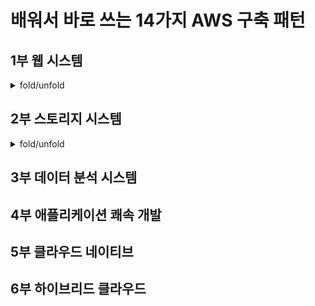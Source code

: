 # 배워서 바로 쓰는 14가지 AWS 구축 패턴

## 1부 웹 시스템

<details>
<summary>fold/unfold</summary>

### 최소 구성은 단일 서버 실수하기 쉬운 설정 문제 주의

![](Image/2021-06-01-20-30-15.png)

![](Image/2021-06-01-20-31-16.png)

- 서버를 구성하는 가장 기본적인 서비스는 가상 서버인 EC2(Amazon Elastic Compute Cloud) 와 가상 스토리지 볼륨인 EBS(Amazon Elastic Block Store)입니다. 이 둘로 웹 서버를 구축합니다.
- 네트워크에 필요한 기본적인 서비스는 표준 서비스에 포함되어 있습니다. 예를 들어 VPC의 내부에 가상 라우터를 설치할 수 있습니다. 인터넷과 접속하는 데 '인터넷 게이트웨이'도 이용할 수 있습니다. 이번 케이스에는 이벤트 사이트의 호스트명을 정의하는 데 DNS 기능을 제공하는 서비스 아마존 라우트 53(Amazon Route 53)를 사용합니다.

**리전에 따른 응답 속도와 비용 차이**

- 구축 시 가장 먼저 리전을 선택해야 합니다. 응답 속도는 AWS 데이터 센터와 이벤트 사이트에 접속하는 사용자가 지리적으로 가까울수록 빠르며 멀수록 느립니다. 국내에 거주하는 사용자를 대상으로 하는 이벤트 사이트의 응답 속도를 빠르게 하고 싶다면 서울 리전을 선택합니다.
- 리전을 정했으면 VPC(Virtual Private Cloud)와 서브넷으로 구성하는 가상 네트워크를 작성합니다. **VPC는 논리적으로 격리된 사용자 전용 네트워크 구역입니다.**
  - 복수의 가용 영역(Availability Zones)에 걸친 형태로 VPC 하나를 작성할 수 있습니다. 단 복수의 리전에 걸쳐서 작성할 수는 없습니다. 서브넷은 VPC를 논리적으로 분리한 서브네트워크로 AWS 환경 내의 네트워크 최소 단위입니다. 서브넷은 단일 가용 영역 안에 작성합니다. 가상 서버를 비롯한 각종 AWS 서비스는 서브넷에 배치됩니다.

![](Image/2021-06-01-20-40-12.png)

서브넷을 나누는 방법은 온프레미스 환경과 비슷합니다. 논리적인 네트워크를 설계해서 AWS의 서브넷 구성에 대입시킵니다. 예를 들어 인터넷으로 HTTP 수신이 가능한 웹 서버와, 웹 서버로부터 데이터베이스 접속만 허가하는 데이터베이스 서버는 필터링 정책이 다르기 때문에 서브넷을 분리해야 합니다.

**EC2 인스턴스 작성하기**

- VPC와 서브넷을 작성했으니 이벤트 사이트의 웹 서버가 되는 EC2의 인스턴스를 작성합니다. 인스턴스는 AWS상의 가상 서버입니다. 다른 서비스에서도 인스턴스라는 용어를 사용하기 때문에 EC2의 인스턴스를 EC2 인스턴스라고 부릅니다.

![](Image/2021-06-01-20-45-52.png)

- EC2 인스턴스는 웹 설정 화면에서 미리 정의된 옵션을 선택하여 설정할 수 있습니다. 우선 AMI(Amazon Machine Image)를 선택합니다. AMI는 즉시 사용이 가능한 상태의 OS 및 패키지의 조합입니다. 이용 목적에 가까운 AMI를 선택하여 필요에 따라 최적화합니다.
- AMI의 가상화 타입으로 완전가상화인 HVM과 반가상화인 PV가 있습니다. 일반적으로는 HVM을 선택합니다. AWS는 PV의 지원을 축소하면서 HVM으로 전환을 진행하고 있어 HVM 성능이 더 좋습니다.
- 이어서 AMI 인스턴스 유형을 선택합니다. 인스턴스는 서버 규모에 해당하며, CPU, 메모리, 스토리지, 네트워크 성능의 조합을 할 수 있습니다.

**네트워크 및 셧다운 동작 설정 주의 사항**

인스턴스 유형을 정했다면 다음은 EC2 인스턴스를 설정할 차례입니다. 

- 네트워크는 VPC를 선택합니다. 2013년 이전에 계정을 개설한 사용자는 EC2-Classic도 선택할 수 있지만 이것은 VPC가 등장하기 이전의 낡은 네트워크 구성입니다. 앞으로는 VPC 사용이 필수이기 때문에, 특별한 이유가 없으면 VPC를 선택해야 합니다.
- AWS는 수시로 서비스가 업데이트되기 때문에 기존 서비스와 새로운 서비스가 혼재하는 경우가 있습니다. 따라서 서비스 내용을 충분히 파악하고 선택하는 것이 중요합니다.
- 퍼블릭 IP 주소를 자동 할당하는 퍼블릭 IP 자동 할당(Auto-assign Public IP) 기능을 비활성화(Disable) 합니다. 활성화하면 동적 퍼블릭 IP 주소가 부여되어 인터넷에서 접속이 가능해집니다. 단, 이 설정으로 부여된 퍼블릭 IP 주소나 퍼블릭 DNS는 EC2 인스턴스가 다시 시작할 때마다 자동으로 변겨오딥니다. 따라서 재시작할 때마다 IP 주소 또는 DNS를 다시 지정해주어야 합니다. 이번에는 이 설정에서 퍼블릭 IP 주소를 할당하고 나중에 고정 퍼블릭 IP 주소를 할당하는 별도의 서비스를 이용합니다.

**보안 그룹 설정으로 통신 필터링하기**

EC2 인스턴스 서정의 마지막 단계는 보안 그룹 설정입니다. 보안 그룹은 OS 레벨에서 네트워크 통신 필터링 룰을 정하는 것으로 허가할 프로토콜을 설정합니다.

- 보안 그룹 Source의 초기 설정값이 Anywhere로 되어 있는데, 이는 모든 IP 주소로부터의 SSH 접속을 하가한다는 의미입니다. 이대로라면 어떤 IP 든 SSH 접속을 허용하기 때문에 Source 값으로 My IP 를 설정합니다. 그렇게 하면 현재 접속한 기기의 퍼블릭 IP 주소에서의 접속만을 받아들이게 됩니다. 퍼블릭 IP 주소가 여럿인 경우는 'Custom IP'를 선택하고 주소 범위를 CIDR 표기법 (클래스 없는 도메인 간 라우팅 기법)으로 적습니다.

**고정 IP와 호스트명으로 접속하게 하기**

아직 인터넷으로 시작된 EC2 인스턴스에 접속할 수 없습니다. 인터넷으로 접속하려면 고정 퍼블릭 IP 주소와 FQDN(호스트명) 을 부여해야 합니다. 고정 퍼블릭 IP 주소를 AWS에서는 EIP(Elastic IP)라고 부릅니다.

EIP를 포함한 서비스 설정 변경과 추가는 매니지먼트 콘솔(AWS Management Console) 에서 합니다. EIP 설정은 매니지먼트 콘솔을 통해 EC2 서비스로 들어간 후 탐색창의 'Elastic IPs' 페이지에서 'Allocate New Address'를 선택합니다. 이것으로 고정 퍼블릭 IP 주소를 얻었습니다. 다음에는 이 주소를 EC2 인스턴스에 연결시킵니다. 취득한 EIP를 마우스로 오른쪽 클릭하여 콘텍스트 메ㅇ뉴에서 'Associate Address'를 선택합니다. "instance' 항목을 클릭하여 조금 전 작성한 이벤트 사이트의 EC2 인스턴스 이름을 선택합니다.

이상으로 웹 서버에 고정 퍼블릭 IP 주소가 할당되어 인터넷으로부터의 접속이 가능해졌습니다.

**VPC 설정으로 인터넷 접속 설정하기**

인터넷에서 접속하려면 한 가지 설정이 더 필요합니다. AWS 에서는 VPC 이용이 필수입니다. VPC는 AWS 데이터 센터 내부에 마련된 가상의 폐쇄 네트워크이며, 외부와 통신할 수 있도록 설정해야 합니다. 이벤트 사이트는 기본 설정에서 두 군데만 수정하면 됩니다.

첫 번째는 VPC의 DNS 관련 설정입니다. 매니지먼트 콘솔의 VPC 설정 화면에서 'DNS resolution'과 'DNS hostnames'를 확인합니다. 'no'로 되어 있다면 'yes'로 변경합니다. 'DNS resolution'은 VPC 내에서 DNS 확인을 활성화할지 여부를, 'DNS hostname'은 DNS 이름을 부여할지 여부를 관리하는 설정으로 인터넷에서 FQDN에 접속하는 데 필요합니다.

두 번째는 라우팅 설정입니다. 라우팅 테이블에 인터넷 게이트웨이가 설정되어 있지 않으면 인터넷 접속이 불가능합니다. VPC 설정 화면 탐색창의 'Route Tables'에서 라우팅 테이블을 선택하고 하단 창의 'Routes' 탭을 확인합니다.

**OS 환경을 웹 서버로 설정하기**

이어서 EC2 인스턴스의 Os 환경을 설정합니다. 아마존 리눅스의 초기 상태는 최소한의 서비스와 AWS 도구가 설치되어 있을 뿐, LAMP 환경은 설치되어 있지 않습니다. 따라서 LAMP 를 인스톨해야 웹 서버로 사용할 수 있습니다.

**운영 중에 리소스를 유연하게 별경하기**

운영 중인 서버의 CPU, 메모리, 디스크가 부족하게 되는 경우를 생각해봅시다. 온프레미스 환경에서는 미리 넉넉하게 구축하거나 부족할 때마다 증설 작업을 하지만, AWS 에서는 간단한 조작만으로도 자원을 추가할 수 있습니다.

CPU와 메모리는 EC2 인스턴스를 작성할 대 확인한 인스턴스 유형을 다시 고르는 것으로 변경할 수 있습니다. 변경하려면 EC2 인스턴스를 정지(Stop)하고, 설정을 변경합니다.

디스크 추가는 EBS 용량 변경으로 실시합니다. 디스크는 가상 저장소인 EBS로서 EC2 인스턴스와는 독립적으로 만듭니다. EBS 용량은 관리 콘솔에서 1GB 단위로 설정할 수 있습니다. EBS를 EC2에 연결(Attach) 하면, 서버의 디스크 볼륨으로 인식됩니다.

**이벤트 사이트를 종료하면서 할 일**

이벤트가 종료되었다면 이벤트 사이트를 닫습니다. 서비스를 그대로 두면 계속해서 비용이 발생합니다. 그러므로 비용이 발생하는 서비스를 중지합시다.

EC2 인스턴스는 중지해도 유지하는 용량만큼 청구됩니다. 재사용 계획이 없다면 데이터를 백업해놓은 후에 매니지먼트 콘솔의 EC2 인스턴스 설정 화면에서 Terminate를 클릭하여 삭제합니다. Enable termination protection(종료 보호 활성화)를 무효화시킨 후에 삭제합니다. EBS 역시 EC2 인스턴스에서 분리하여 유지하더라도 비용이 청구됩니다. 필요 없으면 삭제해야 합니다.

EIP는 조금 달라서, EC2 인스턴스에 연결되어 있을 때는 과금되지 않지만, 연결되어 있지 않다면 과금됩니다.

라우트 53은 DNS 존 단위로 월정액 과금됩니다. 이벤트 사이트가 속하는 영역을 사용하지 않는다면 삭제해야 하지만 영역을 계속 이용하는 경우는 삭제할 필요가 없습니다.

VPC 는 연결 및 데이터 전송에 비용이 발생하지만, VPC 유지 자체 비용은 청구되지 않습니다. 따라서 제거할 필요는 없습니다.

#### 관리형 서비스

AWS 를 EC2로 대표되는 IaaS(Infrastructure as a Service)를 제공하는 클라우드 사업자로 인식하는 분이 많을 겁니다. 하지만 실제로는 OS와 미들웨어까지 관리하는 PaaS(Platform as a Service)와 소프트웨어까지 관리하는 SaaS(Software as a Service) 도 제공하여 그 숫자가 점점 늘고 있습니다.

이러한 서비스를 관리형 서비스라고 부릅니다. 주요 관리형 서비스로는 스토리지 서비스 아마존 S3, 데이터베이스 서비스 아마존 RDS, DNS 서비스 아마존 라우트 53, 서버리스(Serverless) 코드 실행 서비스 아마존 람다(AWS Lambda) 등이 있습니다.

관리형 서비스에서는 사용자가 OS 에 접속할 수 없습니다. AWS가 인스턴스를 관리하기 대문입니다. 장점은 버전업이나 다중화, 백업 등의 작업을 사용자가 직접 할 피룡가 없다는 점입니다. 단점은 성능 문제가 발생해도 개선 방안이 많지 않다는 것입니다. 사용자가 변경 가능한 범위가 적어지기 대문에 바꿀 수 있는 범위도 적기 때문입니다.

### 다중화로 가용성을 확보하기, 서비스 활용으로 비용 절감하기

다소 복잡한 웹사이트 예로 AWS를 사용한 기업 웹사이트 구축 패턴을 소개합니다. 웹 서버와 DB 서버의 이중화 방법, 저비용으로 정적 콘텐츠를 배포하는 방법 등을 다룹니다.

![](Image/2021-06-02-22-23-53.png)

기업 웹사이트는 마케팅과 커뮤니케이션 도구로 중요하게 쓰입니다. 그러므로 기반 업무 시스템 정도는 아니지만 안정저긍로 가동되어야 합니다. 주요 사용자는 거래처, 잠재적 고객, 입사지원자입니다.

![](Image/2021-06-02-22-24-40.png)

설계의 핵심 사항은 웹 서버 다중화, DB 서버 다중화, CDN(Content Delivery Network, 콘텐츠 전송 네트워크) 과 객체 저장소를 사용한 정적 콘텐츠 배포입니다. 다중화는 웹 서버와 DB 서버에서 각각 적합한 다른 방식을 채용하였습니다.

- 웹 서버는 가상 서버인 EC2 와 가상 저장소인 EBS를 사용하여 구축하였습니다. 웹 서버는 로드 밸런서를 사용하여 다중으로 구성합니다. 로드밸런서 기능을 제공하는 서비스는 ELB(Elastic Load Balancing)입니다.
- DB 서버는 RDB 의 관리형 서비스인 RDS(Amazon Relational Database Service)로 구성합니다. RDS는 셋업이 완료된 RDBMS 환경을 제공하는 서비스로 간단한 설정만으로도 다중화가 가능합니다. 이렇게 관리형 서비스들을 이용해 적은 노력으로 시스템의 구성이 가능한 것이 AWS의 장점입니다.
- 정적 콘텐츠 전송에 이용하는 CDN 서비스가 아마존 클라우드프론트(Amazon CloudFront) 이고, 객체 저장소 서비스가 S3(Amazon Simple Storage Service)입니다. CDN은 전 세계에 배치된 서버를 통해 웹 접속을 캐시하거나 분배하는 서비스입니다. CDN을 사용하면 응답 속도를 높이거나 웹 서버로의 접속을 줄일 수 있습니다. 객체 저장소는 객체 단위로 데이터를 다루는 스토리지로서 REST API를 사용하여 데이터의 입출력을 수행합니다.

**ELB를 이용하여 웹 서버 다중화하기**

- EC2 인스턴스를 작성한 뒤 웹 서버 환경 구성
  - OS 환경 셋업
  - 회사 홈페이지로서 필요한 CMS(Content Management System) 설치
- 웹 서버 여러 대 구축. 수작업으로 설정하면 시간이 걸리니 가상 서버 템플릿인 AMI를 이용하여 가상 서버 여러 대를 한꺼번에 셋업
- 필요한 수의 웹 서버를 만든 후에는 ELB와 연계한 다중화 구성을 설정
- ELB와 웹 서버의 EC2 인스턴스를 연결

**ELB 설정 시 유의사항**

![](Image/2021-06-02-22-37-41.png)

1. ELB 용과 웹 서버용으로 각각 다른 보안 그룹을 마련해놓기. ELB는 인터넷 어디에서라도 HTTP와 HTTPS 접속을 허용하도록 설정되어 있스빈다. 한편 웹 서버는 ELB로부터의 HTTP 요청만을 받아들이도록 트래픽 소스를 ELB가 속한 보안 그룹으로 한정합니다. 서브넷으로 설정하는 것은 ELB의 IP 주소가 바뀔 가능성이 있기 때문입니다. 인터넷에서 직접적으로 웹 서버에 접속하는 것은 허용하지 않습니다. 개별 웹 서버에 직접 접속하면 ELB의 제어가 제대로 작동하지 않게 됩니다.
2. 세션 유지 기능의 유무입니다. 최근 웹사이트는 세션 유지 기능을 이용해 복잡한 기능을 지닌 애플리케이션을제공하는 경우가 있습니다. 그때 세션 정보를 웹 서버 간에 공유하는 구조를 마련하지 않으면 동일한 클라이언트 접속을 항상 같은 웹 서버에 유지시켜야만 합니다.
3. HTTPS 처리입니다. HTTPS 통신은 클라이언트와 서버 간의 통신을 암호화합니다. ELB는 SSL 터미네이션(SSL Termination)이라고 하는 SSL 인증서 확인 및 암호화/복호화 처리 기능을 제공합니다. ELB 리스너 설정에서 로드밸런서 프로토콜을 HTTPS로, 인스턴스의 프로토콜을 HTTP로 하면 자동적으로 적용됩니다.
4. 웹 서버가 정상적으로 동작하는지를 감시하는 헬스 체크 설정입니다. 기본 설정에서는 간격(Interval)이 30초, 타임아웃(Time out)이 5초, 비정상 상한치(Unhealthy threshold)가 2회입니다. 웹 서버에 장애가 발생하면 40초에서 70초 만에 감지하여 해당 서버를 분리합니다. 너무 짧으면 웹 서버의 부하가 높아져 응답이 저하되는 상태를 고장으로 오판하여 서버를 분리하고 맙니다. 반대로 너무 길면 오류가 발생하는 웹 서버에 오청 배분으 계속합니다.
5. 응답시간에 따른 타임아웃 설정입니다.

**RDS를 이용하여 DB 서버 다중화하기**

AWS 에서 RDB를 구성하는 방법은 크게 두 가지입니다. EC2 인스턴스에 RDBMS를 설치하는 방법과, 관리형 서비스인 아마존 RDS를 이용하는 방법입니다. 전자는 OS와 RDBMS를 자유롭게 선택하고 설정할 수 있는 반면, OS와 DB 환경을 사용자가 직접 관리하지 않으면 안 됩니다. 후자는 패치 적용과 백업이 자동화되어 있기 때문에 운영의 번거로움이 줄어듭니다. 가능한 한 아마존 RDS를 사용하는 편이 설정과 운영에 들어가는 수고를 줄일 수 있지만, DB 운영에는 제약이 있습니다.

![](Image/2021-06-02-22-44-53.png)

**RDS 사용 시 유의사항**

1. 적절한 스냅샷을 생성해야 합니다. 예를 들어 일단 초기 설정이 완료된 시점에서 스냅샷을 작성해둡니다. RDS는 자동 백업과 수동 스냅샷 백업 방법을 지원합니다. 자동 백업은 간편하지만 데이터 보존 기간에 제한이 있습니다. 시스템에 대한 백업을 영구적으로 저장하려면 스냅샷이 더 적합합니다. 대규모 시스템의 유지보수 작업을 수행하는 경우에도 복구용 스냅샷을 만들어둡시다.
2. AWS에 의한 maintenance 입니다. RDS는 몇 달에 한 번꼴로 마이너 버전업이 자동 실행되어, 약 30분간 정지됩니다. 옵션인 마이너 버전 자동 업그레이드를 NO로 설정하면 마이너 버전업이 수행되지 않습니다. 하지만 취약점 대응 등에 의한 강제 업그레이드가 이루어지는 경우가 있습니다. 이때 멀티-AZ를 이용하는 경우, 스탠바이가 먼저 메인터넌스된 후, 장애 복구(Failover) 기능에 의해 새로운 마스터가 되고, 원래 마스터는 메인터넌스된 후에 새로운 스탠바이가 됩니다. 매니지먼트 콘솔에서 RDS 인스턴스의 메인터넌스 윈도우로 메인터넌스를 실시하는 시간대를 제한할 수 있습니다.
3. 멀티-AZ를 이용하면 데이터 갱신 처리에 드는 시간이 길어진다는 점입니다. 마스터에 업데이트한 데이터를 스탠바이에 동기화시키는 처리가 끝날 때까지 마스터는 다음의 처리를 실시할 수 없습니다. 이용 환경이나 처리 내용에 따라 다르긴 하지만, 필자의 경험으로는 대체로 20~50% 정도 업데이트 처리 시간이 길어집니다. 영향받는 것은 업데이트 처리뿐이므로, 기업 웹사이트처럼 참조 비율이 많은 경우는 그다지 문제가 되지 않습니다.

**정적 콘텐츠를 낮은 비용으로 배포하기**

방문자가 많은 시스템에서는 이미지와 동영상, 자바스크립트, HTML, CSS 등의 정적 콘텐츠 제공에 많은 비용이 들게 됩니다. 대량의 트래픽을 처리하려면 고성능 웹 서버가 여러 대 필요합니다. 그리고 EC2는 다운로드 통신량에 따라 종량 과금이 부과합니다. 이때 정적 콘텐츠 전달 비용을 줄이려면 클라우드프론트와 S3를 사용하면 됩니다.

클라우드 프로트는 CDN의 일종으로 세계 각지에 배치된 서버에서 콘텐츠를 개시하고 전달합니다. 캐시에 히트한 경우에는 웹 서버와 DB 서버에 접속하지 않으므로 서버의 부하를 낮춰 운영 비용을 줄일 수 있습니다.

![](Image/2021-06-02-22-53-52.png)

최종 사용자는 소유 도메인의 URL(예 : www.corporatesite.co.kr)에서 기업의 웹사이트를 볼 수 있습니다. 예를 들어 index.html을 참조했다고 합시다. 개발자는 클라우드프론트에서 배포할 콘텐츠에 대해서는 index.html의 URL 설정에서 클라우드프론트 도메인(예 : http://cdn.corporatesite.co.kr/)을 지정합니다. 이렇게 설정해두면 브라우저는 클라우드 프론트에서 콘텐츠를 가져옵니다.

클라우드프론트에 캐시되지 않은 콘텐츠는 오리지널인 ELB로 가지러 갑니다. 일단 사용자가 액세스한 콘텐츠는 클라우드프론트에 캐시됩니다. 이후 같은 콘텐츠에 대한 액세스는 클라우드프론트가 캐시된 큰텐츠를 그대로 배포합니다.

클라우드프론트뿐만 아니라 정적 콘텐츠를 S3에 두는 방법을 함께 사용하면 더욱 웹 서버의 부하를 줄여, 낮은 비용으로 배포할 수 있습니다. S3에 파일을 저장하면 파일 단위로 접속용 URL 이 생성됩니다. 이것을 이용해 정적 콘텐츠 저장소로 사용합니다. S3 요금 체계는 EC2보다 낮게 설정되어 있기 때문에 정적 콘텐츠는 S3에 배치하는 것이 비용상 유리합니다.

클라우드 프론트는 정적 콘텐츠 뿐만 아니라 동적 콘텐츠도 배포할 수 있습니다. 클라우드프론트의 참조 분리 기능을 이용하면 동적 콘텐츠는 ELB에서, 정적 콘텐츠는 S3에서 가져올 수 있습니다. 다만 URL 와일드카드를 지정하여 정적 및 동적 콘텐츠를 구별할 수 있다는 것을 전제로 합니다.

**기업 웹사이트에 적합한 인스턴스 설계하기**

...

**스케일링**

시스템으로의 접속 수가 증가하면 처리 능력을 키울 방법이 필요합니다. 이렇게 시스템의 처리 능력을 키우는 것을 스케일링이라고 합니다. AWS는 스케일링하는 구체적인 방법으로 스케일 업(scale-up)과 스케일 아웃(scale-out)을 제공합니다.

스케일 업은 두 가지 커다란 제약이 있습니다. 하나는 단일 노드의 스펙 상한이 시스템의 처리 성능 한계가 되어버린다는 점입니다. 다른 하나는 인스턴스 용량을 변경할 때 일시적으로 중단이 필요하다는 점입니다.

이에 비해 스케일 아웃은 노드 수를 늘리는 것으로 스케일링을 하기 때문에 상한선 제약 없이 동적으로 적용할 수 있습니다. 게다가 AWS에서는 동적으로 스케일 아웃을 하는 기능을 제공합니다.

스케일 아웃을 전제로 하면 처리 능력을 확장시키는 작업을 자동화할 수 있는 장점도 있습니다. 하지만 스케일링하는 방식으로서 스케일 아웃을 선택할 수 있는지 여부는 애플리케이션이 어떻게 만들어졌는지와도 관계가 있습니다. 여러 노드에서 병렬로 작업을 수행하려면 처리 결과나 데이터에 불일치가 일어나지 않도록 고려해야 하기 때문입니다.

스케일 업, 스케일 아웃과는 반대로 인스턴스 용량을 낮추거나 처리 노드 수를 줄이는 것을 각각 스케일 다운, 스케일 인이라고 합니다.

</details>

## 2부 스토리지 시스템

<details>
<summary>fold/unfold</summary>

</details>

## 3부 데이터 분석 시스템

## 4부 애플리케이션 쾌속 개발

## 5부 클라우드 네이티브

## 6부 하이브리드 클라우드